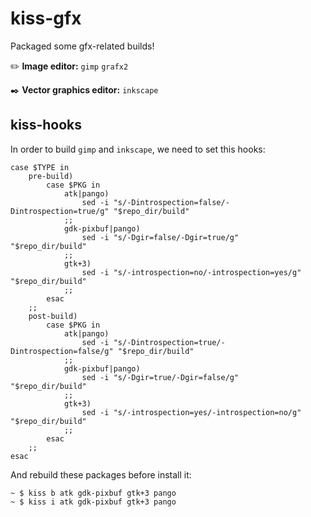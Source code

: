 # kiss-gfx

Packaged some gfx-related builds!

:pencil2: **Image editor:**
`gimp` `grafx2`

:black_nib: **Vector graphics editor:**
`inkscape`

## kiss-hooks

In order to build `gimp` and `inkscape`, we need to set this hooks:

```shell
case $TYPE in
    pre-build)
        case $PKG in
            atk|pango)
                sed -i "s/-Dintrospection=false/-Dintrospection=true/g" "$repo_dir/build"
            ;;
            gdk-pixbuf|pango)
                sed -i "s/-Dgir=false/-Dgir=true/g"                     "$repo_dir/build"
            ;;
            gtk+3)
                sed -i "s/-introspection=no/-introspection=yes/g"       "$repo_dir/build"
            ;;
        esac
    ;;
    post-build)
        case $PKG in
            atk|pango)
                sed -i "s/-Dintrospection=true/-Dintrospection=false/g" "$repo_dir/build"
            ;;
            gdk-pixbuf|pango)
                sed -i "s/-Dgir=true/-Dgir=false/g"                     "$repo_dir/build"
            ;;
            gtk+3)
                sed -i "s/-introspection=yes/-introspection=no/g"       "$repo_dir/build"
            ;;
        esac
    ;;
esac
```

And rebuild these packages before install it:

```
~ $ kiss b atk gdk-pixbuf gtk+3 pango
~ $ kiss i atk gdk-pixbuf gtk+3 pango
```
